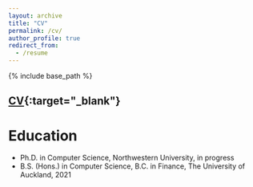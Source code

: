 ```yaml
---
layout: archive
title: "CV"
permalink: /cv/
author_profile: true
redirect_from:
  - /resume
---
```


{% include base_path %}

## [CV](https://drive.google.com/file/d/1zVBinu4-SABz5YdMHQPxK5mZ8-E_nAmD/view?usp=sharing){:target="_blank"}

Education
======
* Ph.D. in Computer Science, Northwestern University, in progress
* B.S. (Hons.) in Computer Science, B.C. in Finance, The University of Auckland, 2021